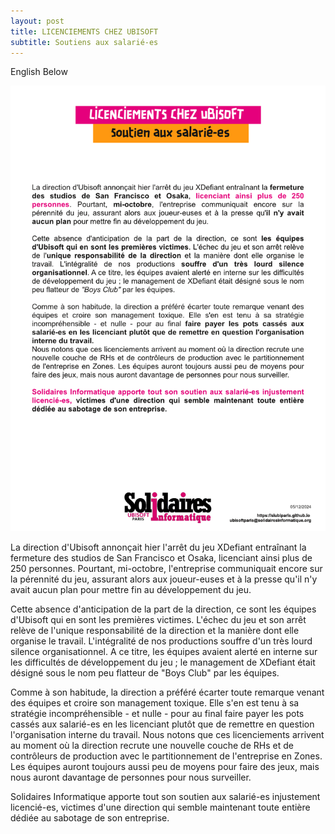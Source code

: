 ```yaml
---
layout: post
title: LICENCIEMENTS CHEZ UBISOFT
subtitle: Soutiens aux salarié-es
---
```


English Below


![SIUbiParis](../assets/img/UbisoftParis_Affichage_050.png)


La direction d'Ubisoft annonçait hier l'arrêt du jeu XDefiant entraînant la fermeture des studios de San Francisco et Osaka, licenciant ainsi plus de 250 personnes. Pourtant, mi-octobre, l'entreprise communiquait encore sur la pérennité du jeu, assurant alors aux joueur-euses et à la presse qu'il n'y avait aucun plan pour mettre fin au développement du jeu.

Cette absence d'anticipation de la part de la direction, ce sont les équipes d'Ubisoft qui en sont les premières victimes. L'échec du jeu et son arrêt relève de l'unique responsabilité de la direction et la manière dont elle organise le travail. L'intégralité de nos productions souffre d'un très lourd silence organisationnel. A ce titre, les équipes avaient alerté en interne sur les difficultés de développement du jeu ; le management de XDefiant était désigné sous le nom peu flatteur de "Boys Club" par les équipes.

Comme à son habitude, la direction a préféré écarter toute remarque venant des équipes et croire son management toxique. Elle s'en est tenu à sa stratégie incompréhensible - et nulle - pour au final faire payer les pots cassés aux salarié-es en les licenciant plutôt que de remettre en question l'organisation interne du travail.
Nous notons que ces licenciements arrivent au moment où la direction recrute une nouvelle couche de RHs et de contrôleurs de production avec le partitionnement de l'entreprise en Zones. Les équipes auront toujours aussi peu de moyens pour faire des jeux, mais nous auront davantage de personnes pour nous surveiller.

Solidaires Informatique apporte tout son soutien aux salarié-es injustement licencié-es, victimes d'une direction qui semble maintenant toute entière dédiée au sabotage de son entreprise.
